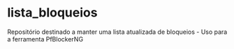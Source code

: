 # lista_bloqueios
Repositório destinado a manter uma lista atualizada de bloqueios - Uso para a ferramenta PfBlockerNG

